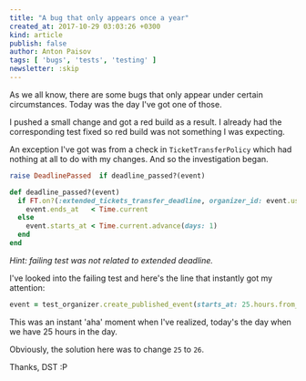 ```yaml
---
title: "A bug that only appears once a year"
created_at: 2017-10-29 03:03:26 +0300
kind: article
publish: false
author: Anton Paisov
tags: [ 'bugs', 'tests', 'testing' ]
newsletter: :skip
---
```


As we all know, there are some bugs that only appear under certain circumstances. Today was the day I've got one of those.

<!-- more -->

I pushed a small change and got a red build as a result. I already had the corresponding test fixed so red build was not something I was expecting.

An exception I've got was from a check in `TicketTransferPolicy` which had nothing at all to do with my changes. And so the investigation began.

```ruby
raise DeadlinePassed  if deadline_passed?(event)
```

```ruby
def deadline_passed?(event)
  if FT.on?(:extended_tickets_transfer_deadline, organizer_id: event.user_id)
    event.ends_at   < Time.current
  else
    event.starts_at < Time.current.advance(days: 1)
  end
end
```

_Hint: failing test was not related to extended deadline._

I've looked into the failing test and here's the line that instantly got my attention:

```ruby
event = test_organizer.create_published_event(starts_at: 25.hours.from_now)
```

This was an instant 'aha' moment when I've realized, today's the day when we have 25 hours in the day.

Obviously, the solution here was to change `25` to `26`.

Thanks, DST :P
